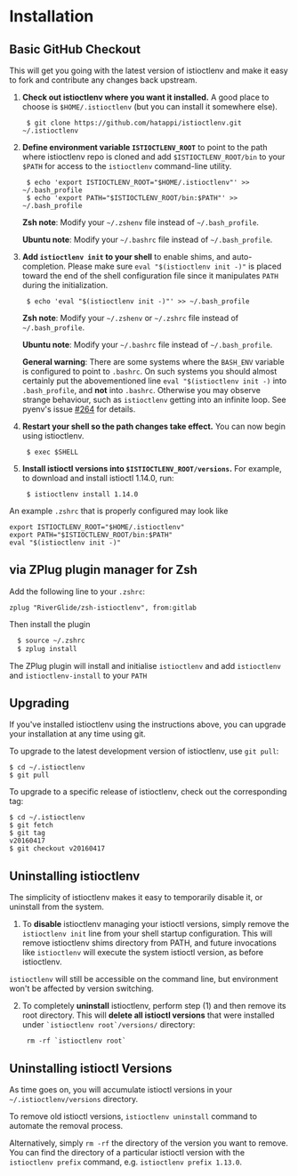 # Installation

## Basic GitHub Checkout

This will get you going with the latest version of istioctlenv and make it
easy to fork and contribute any changes back upstream.

1. **Check out istioctlenv where you want it installed.**
   A good place to choose is `$HOME/.istioctlenv` (but you can install it somewhere else).

        $ git clone https://github.com/hatappi/istioctlenv.git ~/.istioctlenv

2. **Define environment variable `ISTIOCTLENV_ROOT`** to point to the path where
   istioctlenv repo is cloned and add `$ISTIOCTLENV_ROOT/bin` to your `$PATH` for access
   to the `istioctlenv` command-line utility.

        $ echo 'export ISTIOCTLENV_ROOT="$HOME/.istioctlenv"' >> ~/.bash_profile
        $ echo 'export PATH="$ISTIOCTLENV_ROOT/bin:$PATH"' >> ~/.bash_profile

    **Zsh note**: Modify your `~/.zshenv` file instead of `~/.bash_profile`.

    **Ubuntu note**: Modify your `~/.bashrc` file instead of `~/.bash_profile`.

3. **Add `istioctlenv init` to your shell** to enable shims, and auto-completion.
   Please make sure `eval "$(istioctlenv init -)"` is placed toward the end of the shell
   configuration file since it manipulates `PATH` during the initialization.

        $ echo 'eval "$(istioctlenv init -)"' >> ~/.bash_profile

    **Zsh note**: Modify your `~/.zshenv` or `~/.zshrc` file instead of `~/.bash_profile`.
    
    **Ubuntu note**: Modify your `~/.bashrc` file instead of `~/.bash_profile`.
    
    **General warning**: There are some systems where the `BASH_ENV` variable is configured
    to point to `.bashrc`. On such systems you should almost certainly put the abovementioned line
    `eval "$(istioctlenv init -)` into `.bash_profile`, and **not** into `.bashrc`. Otherwise you
    may observe strange behaviour, such as `istioctlenv` getting into an infinite loop.
    See pyenv's issue [#264](https://github.com/yyuu/pyenv/issues/264) for details.

4. **Restart your shell so the path changes take effect.**
   You can now begin using istioctlenv.

        $ exec $SHELL

5. **Install istioctl versions into `$ISTIOCTLENV_ROOT/versions`.**
   For example, to download and install istioctl 1.14.0, run:

        $ istioctlenv install 1.14.0

An example `.zshrc` that is properly configured may look like

```shell
export ISTIOCTLENV_ROOT="$HOME/.istioctlenv"
export PATH="$ISTIOCTLENV_ROOT/bin:$PATH"
eval "$(istioctlenv init -)"
```

## via ZPlug plugin manager for Zsh

Add the following line to your `.zshrc`:

```zplug "RiverGlide/zsh-istioctlenv", from:gitlab```

Then install the plugin
~~~ zsh
  $ source ~/.zshrc
  $ zplug install
~~~
The ZPlug plugin will install and initialise `istioctlenv` and add `istioctlenv` and `istioctlenv-install` to your `PATH`

## Upgrading

If you've installed istioctlenv using the instructions above, you can
upgrade your installation at any time using git.

To upgrade to the latest development version of istioctlenv, use `git pull`:

    $ cd ~/.istioctlenv
    $ git pull

To upgrade to a specific release of istioctlenv, check out the corresponding tag:

    $ cd ~/.istioctlenv
    $ git fetch
    $ git tag
    v20160417
    $ git checkout v20160417

## Uninstalling istioctlenv

The simplicity of istioctlenv makes it easy to temporarily disable it, or
uninstall from the system.

1. To **disable** istioctlenv managing your istioctl versions, simply remove the
  `istioctlenv init` line from your shell startup configuration. This will
  remove istioctlenv shims directory from PATH, and future invocations like
  `istioctlenv` will execute the system istioctl version, as before istioctlenv.

  `istioctlenv` will still be accessible on the command line, but environment 
  won't be affected by version switching.

2. To completely **uninstall** istioctlenv, perform step (1) and then remove
   its root directory. This will **delete all istioctl versions** that were
   installed under `` `istioctlenv root`/versions/ `` directory:

        rm -rf `istioctlenv root`

## Uninstalling istioctl Versions

As time goes on, you will accumulate istioctl versions in your
`~/.istioctlenv/versions` directory.

To remove old istioctl versions, `istioctlenv uninstall` command to automate
the removal process.

Alternatively, simply `rm -rf` the directory of the version you want
to remove. You can find the directory of a particular istioctl version
with the `istioctlenv prefix` command, e.g. `istioctlenv prefix 1.13.0`.
